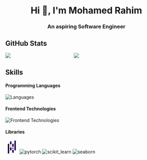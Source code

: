 <h1 align="center">Hi 👋, I'm Mohamed Rahim</h1>
<h3 align="center">An aspiring Software Engineer</h3>

## GitHub Stats

<div class='container'>
<img style="width: 450px;" class="img" src="https://github-readme-stats.vercel.app/api?username=MohamedRahimm&show_icons=true&theme=radical" />
<span>&nbsp;&nbsp;&nbsp;&nbsp;&nbsp;&nbsp;&nbsp;&nbsp;&nbsp;&nbsp;&nbsp;&nbsp;&nbsp;&nbsp;&nbsp;&nbsp;&nbsp;&nbsp;&nbsp;&nbsp;&nbsp;&nbsp;&nbsp;&nbsp;&nbsp;&nbsp;&nbsp;&nbsp;&nbsp;&nbsp;&nbsp;&nbsp;&nbsp;&nbsp;&nbsp;&nbsp;&nbsp;&nbsp;&nbsp;&nbsp;&nbsp;&nbsp;&nbsp;&nbsp;&nbsp;&nbsp;&nbsp;&nbsp;</span>
<img style="width: 340px;" class="img" src="https://github-readme-stats.vercel.app/api/top-langs/?username=MohamedRahimm&layout=compact&theme=radical" /></div>
</div>



## Skills

#### Programming Languages
![Languages](https://skillicons.dev/icons?i=js,ts,python)

#### Frontend Technologies
![Frontend Technologies](https://skillicons.dev/icons?i=react,html,css,tailwind)

#### Libraries
<p align="left"> 
<img src="https://raw.githubusercontent.com/devicons/devicon/2ae2a900d2f041da66e950e4d48052658d850630/icons/pandas/pandas-original.svg" alt="pandas" width="40" height="40"/> <img src="https://www.vectorlogo.zone/logos/pytorch/pytorch-icon.svg" alt="pytorch" width="40" height="40"/> 
<img src="https://upload.wikimedia.org/wikipedia/commons/0/05/Scikit_learn_logo_small.svg" alt="scikit_learn" width="40" height="40"/> 
<img src="https://seaborn.pydata.org/_images/logo-mark-lightbg.svg" alt="seaborn" width="40" height="40"/> 
</p>


